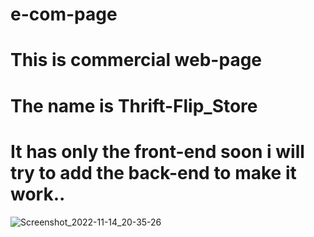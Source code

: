 # e-com-page
# This is commercial web-page 
# The name is Thrift-Flip_Store
# It has only the front-end soon i will try to add the back-end to make it work..
![Screenshot_2022-11-14_20-35-26](https://user-images.githubusercontent.com/112026180/201694117-e096dfbc-7869-45b0-b549-0e481c144a3e.png)


